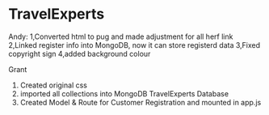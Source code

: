 # TravelExperts

Andy:
1,Converted html to pug and made adjustment for all herf link 
2,Linked register info into MongoDB, now it can store registerd data 
3,Fixed copyright sign
4,added background colour


Grant
1. Created original css
2. imported all collections into MongoDB TravelExperts Database
3. Created Model & Route for Customer Registration and mounted in app.js
